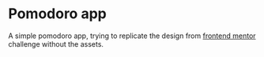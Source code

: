 # Pomodoro app

A simple pomodoro app, trying to replicate the design from [frontend mentor](https://www.frontendmentor.io/challenges/pomodoro-app-KBFnycJ6G) challenge without the assets.
